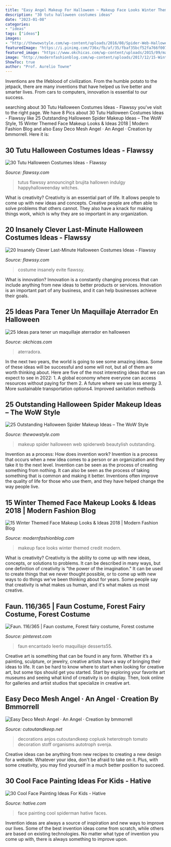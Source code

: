 ```yaml
---
title: "Easy Angel Makeup For Halloween ~ Makeup Face Looks Winter Themed Credit Modern"
description: "30 tutu halloween costumes ideas"
date: "2023-01-08"
categories:
- "ideas"
tags: ["ideas"]
images:
- "http://thewowstyle.com/wp-content/uploads/2016/08/Spider-Web-Halloween-Makeup.jpg"
featuredImage: "https://i.pinimg.com/736x/fb/af/35/fbaf35bcf52fa766f007fe03bc657d40--facebook-instagram-labyrinths.jpg"
featured_image: "https://www.okchicas.com/wp-content/uploads/2015/09/maquillaje-para-halloween-1.png"
image: "http://modernfashionblog.com/wp-content/uploads/2017/12/15-Winter-Themed-Face-Makeup-Looks-Ideas-2018-9.gif"
ShowToc: true
author: "Prof. Aurelio Towne"
---
```



Inventions are the lifeblood of civilization. From the humble potato to the jetpack, there are many inventions that have helped us live better and smarter lives. From cars to computers, innovation is essential to our success.

	

		
searching about 30 Tutu Halloween Costumes Ideas - Flawssy you've visit to the right page. We have 8 Pics about 30 Tutu Halloween Costumes Ideas - Flawssy like 25 Outstanding Halloween Spider Makeup Ideas – The WoW Style, 15 Winter Themed Face Makeup Looks &amp; Ideas 2018 | Modern Fashion Blog and also Easy Deco Mesh Angel · An Angel · Creation by bmmorrell. Here it is:
		
    
## 30 Tutu Halloween Costumes Ideas - Flawssy

<img loading=lazy src="https://www.flawssy.com/wp-content/uploads/2016/06/Tutu-Dress-Halloween-Costumes-ideas.jpg" onerror="this.onerror=null;this.src='https://tse1.mm.bing.net/th?id=OIP.IfZ3GXH9lYOQA5z0Aq_4LAHaLH&amp;pid=15.1';" alt="30 Tutu Halloween Costumes Ideas - Flawssy">

_Source: flawssy.com_

>tutus flawssy announcingit brujita hallowen indulgy happyhalloweenday witches. 

	

What is creativity?
Creativity is an essential part of life. It allows people to come up with new ideas and concepts. Creative people are often able to solve problems that others cannot. They also have a knack for making things work, which is why they are so important in any organization.

    
## 20 Insanely Clever Last-Minute Halloween Costumes Ideas - Flawssy

<img loading=lazy src="http://www.flawssy.com/wp-content/uploads/2016/05/women-last-minute-costume.jpg" onerror="this.onerror=null;this.src='https://tse2.mm.bing.net/th?id=OIP.JIQcQEVEKaGgflLAM63IkwHaLH&amp;pid=15.1';" alt="20 Insanely Clever Last-Minute Halloween Costumes Ideas - Flawssy">

_Source: flawssy.com_

>costume insanely evite flawssy. 

	

What is innovation?
Innovation is a constantly changing process that can include anything from new ideas to better products or services. Innovation is an important part of any business, and it can help businesses achieve their goals.

    
## 25 Ideas Para Tener Un Maquillaje Aterrador En Halloween

<img loading=lazy src="https://www.okchicas.com/wp-content/uploads/2015/09/maquillaje-para-halloween-1.png" onerror="this.onerror=null;this.src='https://tse4.mm.bing.net/th?id=OIP.8O9IC2xTFr6y3mkPGXFdgAHaJ4&amp;pid=15.1';" alt="25 Ideas para tener un maquillaje aterrador en halloween">

_Source: okchicas.com_

>aterradora. 

	

In the next two years, the world is going to see some amazing ideas. Some of these ideas will be successful and some will not, but all of them are worth thinking about. Here are five of the most interesting ideas that we can expect to see in 2022: 1. A global economy where everyone can access resources without paying for them 2. A future where we use less energy 3. More sustainable transportation options4. Improved sanitation methods
    
## 25 Outstanding Halloween Spider Makeup Ideas – The WoW Style

<img loading=lazy src="http://thewowstyle.com/wp-content/uploads/2016/08/Spider-Web-Halloween-Makeup.jpg" onerror="this.onerror=null;this.src='https://tse1.mm.bing.net/th?id=OIP.Cru-YZImkHEQjo_07EqHhwHaKy&amp;pid=15.1';" alt="25 Outstanding Halloween Spider Makeup Ideas – The WoW Style">

_Source: thewowstyle.com_

>makeup spider halloween web spiderweb beautylish outstanding. 

	

Invention as a process: How does invention work?
Invention is a process that occurs when a new idea comes to a person or an organization and they take it to the next level. Invention can be seen as the process of creating something from nothing. It can also be seen as the process of taking something that is common and making it better. Inventions often improve the quality of life for those who use them, and they have helped change the way people live.

    
## 15 Winter Themed Face Makeup Looks &amp; Ideas 2018 | Modern Fashion Blog

<img loading=lazy src="http://modernfashionblog.com/wp-content/uploads/2017/12/15-Winter-Themed-Face-Makeup-Looks-Ideas-2018-9.gif" onerror="this.onerror=null;this.src='https://tse2.mm.bing.net/th?id=OIP.gk64WZOYIQFRrjpc38KnrwHaKc&amp;pid=15.1';" alt="15 Winter Themed Face Makeup Looks &amp; Ideas 2018 | Modern Fashion Blog">

_Source: modernfashionblog.com_

>makeup face looks winter themed credit modern. 

	

What is creativity?
Creativity is the ability to come up with new ideas, concepts, or solutions to problems. It can be described in many ways, but one definition of creativity is "the power of the imagination." It can be used to create things that we never thought possible, or to come up with new ways to do things we've been thinking about for years. Some people say that creativity is what makes us human, and it's what makes us most creative.

    
## Faun. 116/365 | Faun Costume, Forest Fairy Costume, Forest Costume

<img loading=lazy src="https://i.pinimg.com/736x/fb/af/35/fbaf35bcf52fa766f007fe03bc657d40--facebook-instagram-labyrinths.jpg" onerror="this.onerror=null;this.src='https://tse1.mm.bing.net/th?id=OIP.oLcRF1Jx8Yt6eYGvHQyL-QHaLH&amp;pid=15.1';" alt="Faun. 116/365 | Faun costume, Forest fairy costume, Forest costume">

_Source: pinterest.com_

>faun encantado leerlo maquillaje desserts55. 

	

Creative art is something that can be found in any form. Whether it’s a painting, sculpture, or jewelry, creative artists have a way of bringing their ideas to life. It can be hard to know where to start when looking for creative art, but some tips should get you started. Start by exploring your favorite art museums and seeing what kind of creativity is on display. Then, look online for galleries and artist studios that specialize in creative art.

    
## Easy Deco Mesh Angel · An Angel · Creation By Bmmorrell

<img loading=lazy src="https://images.coplusk.net/project_images/147209/image/full_mesh_angel.jpg" onerror="this.onerror=null;this.src='https://tse3.mm.bing.net/th?id=OIP.2y98p3uPSCJpm4mFkNcfuQHaJ4&amp;pid=15.1';" alt="Easy Deco Mesh Angel · An Angel · Creation by bmmorrell">

_Source: cutoutandkeep.net_

>decorations anjos cutoutandkeep coplusk heterotroph tomato decoration stoff organisms autotroph svenja. 

	

Creative ideas can be anything from new recipes to creating a new design for a website. Whatever your idea, don't be afraid to take on it. Plus, with some creativity, you may find yourself in a much better position to succeed.

    
## 30 Cool Face Painting Ideas For Kids - Hative

<img loading=lazy src="https://hative.com/wp-content/uploads/2014/10/face-painting-ideas-for-kids/20-spiderman.jpg" onerror="this.onerror=null;this.src='https://tse3.mm.bing.net/th?id=OIP.pBAYnvjJaB5QzY49PwPMOAHaJ4&amp;pid=15.1';" alt="30 Cool Face Painting Ideas For Kids - Hative">

_Source: hative.com_

>face painting cool spiderman hative faces. 

	

Invention ideas are always a source of inspiration and new ways to improve our lives. Some of the best invention ideas come from scratch, while others are based on existing technologies. No matter what type of invention you come up with, there is always something to improve upon.

